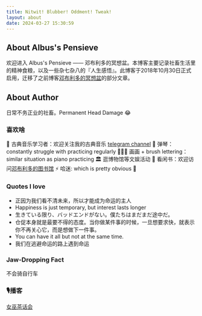 ```yaml
---
title: Nitwit! Blubber! Oddment! Tweak!
layout: about
date: 2024-03-27 15:30:59
---
```

## About Albus's Pensieve
欢迎进入 Albus's Pensieve —— 邓布利多的冥想盆。本博客主要记录社畜生活里的精神食粮，以及一些杂七杂八的『人生感悟』。此博客于2018年10月30日正式启用，迁移了之前博客[邓布利多的冥想盆](http://albus1993.lofter.com/)的部分文章。

## About Author
日常不务正业的社畜。Permanent Head Damage 😂

### 喜欢啥
🎻 古典音乐学习者：欢迎关注我的古典音乐 [telegram channel](https://t.me/exploreclassical)
🎹 弹琴：constantly struggle with practicing regularly
🧑🏻‍🎨 画画 + brush lettering：similar situation as piano practicing
🏛 逛博物馆等文娱活动
📖 看闲书：欢迎访问[邓布利多的图书馆](https://dumbledorepensieve.notion.site/056b0a7375d545f48e04eb00ec23f3e4?v=f2e442cc450746c7995dd85b7553555e&pvs=4)
⚡️ 哈迷: which is pretty obvious 🤣


### Quotes I love
- 正因为我们看不清未来，所以才能成为命运的主人
- Happiness is just temporary, but interest lasts longer
- 生きている限り、バッドエンドがない。僕たちはまだまだ途中だ。
- 仓促本身就是最要不得的态度。当你做某件事的时候，一旦想要求快，就表示你不再关心它，而是想做下一件事。
- You can have it all but not at the same time.
- 我们在逃避命运的路上遇到命运

### Jaw-Dropping Fact
不会骑自行车

### 🎙️播客
[女巫茶话会](https://covencoffeehour.github.io)



